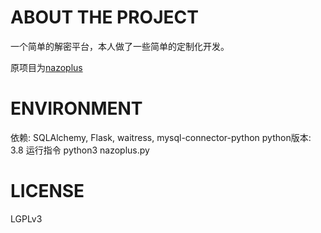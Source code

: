 # ABOUT THE PROJECT

一个简单的解密平台，本人做了一些简单的定制化开发。

原项目为[nazoplus](https://github.com/PHIKN1GHT/nazoplus)

# ENVIRONMENT

依赖: SQLAlchemy, Flask, waitress, mysql-connector-python
python版本: 3.8
运行指令 python3 nazoplus.py

# LICENSE

LGPLv3
